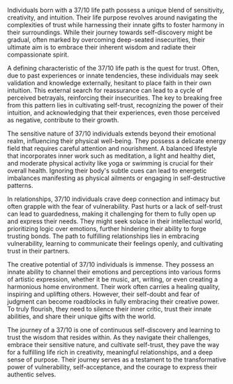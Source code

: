 Individuals born with a 37/10 life path possess a unique blend of sensitivity, creativity, and intuition. Their life purpose revolves around navigating the complexities of trust while harnessing their innate gifts to foster harmony in their surroundings. While their journey towards self-discovery might be gradual, often marked by overcoming deep-seated insecurities, their ultimate aim is to embrace their inherent wisdom and radiate their compassionate spirit.

A defining characteristic of the 37/10 life path is the quest for trust. Often, due to past experiences or innate tendencies, these individuals may seek validation and knowledge externally, hesitant to place faith in their own intuition. This external search for reassurance can lead to a cycle of perceived betrayals, reinforcing their insecurities.  The key to breaking free from this pattern lies in cultivating self-trust, recognizing the power of their intuition, and acknowledging that their experiences, even those perceived as negative, contribute to their growth.

The sensitive nature of 37/10 individuals extends beyond their emotional realm, influencing their physical well-being. They possess a delicate energy field that requires careful attention and nourishment. A balanced lifestyle that incorporates inner work such as meditation, a light and healthy diet, and moderate physical activity like yoga or swimming is crucial for their overall health.  Ignoring their body's subtle cues can lead to energetic imbalances manifesting as physical ailments or engaging in self-destructive patterns. 

In relationships, 37/10 individuals crave deep connection and intimacy but often grapple with the fear of vulnerability. Past hurts or a lack of self-trust can lead to guardedness, making it challenging for them to fully open up and express their needs. They might seek solace in their intellectual world, prioritizing logic over emotions, further hindering their ability to forge trusting bonds. The path to fulfilling relationships lies in embracing vulnerability, learning to communicate their feelings openly, and cultivating trust in their partners.

The creative potential of 37/10 individuals is immense. They possess an innate ability to channel their emotions and perceptions into various forms of artistic expression, whether it be music, art, writing, or even creating a harmonious home environment. Their work often carries a healing quality, inspiring and uplifting others.  However, their self-doubt and fear of judgment can become roadblocks in fully embracing their creative power. To truly flourish, they need to silence their inner critic, trust their innate abilities, and share their unique gifts with the world.

The journey of a 37/10 is one of continuous self-discovery and learning to trust the wisdom that resides within. As they navigate their challenges, embrace their sensitive nature, and cultivate self-trust, they pave the way for a fulfilling life rich in creativity, meaningful relationships, and a deep sense of purpose. Their journey serves as a testament to the transformative power of vulnerability, self-acceptance, and the courage to express their authentic selves. 
